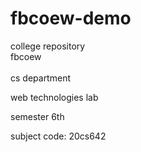 # fbcoew-demo
college repository
<br>
fbcoew
<br>
<br>
cs department
<p>web technologies lab</p>
<p>semester 6th</p>
<p>subject code: 20cs642</p>
